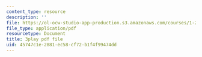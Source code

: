 ```yaml
---
content_type: resource
description: ''
file: https://ol-ocw-studio-app-production.s3.amazonaws.com/courses/1-258j-public-transportation-systems-spring-2017/45747c1e2881ec58cf72b1f4f99474dd_Tsn0xSQjo14.pdf
file_type: application/pdf
resourcetype: Document
title: 3play pdf file
uid: 45747c1e-2881-ec58-cf72-b1f4f99474dd
---
```


